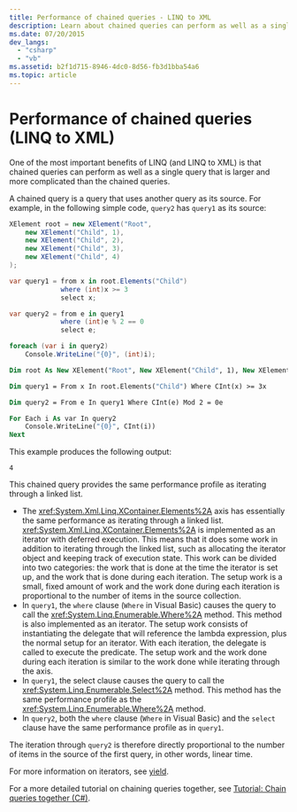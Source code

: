 ```yaml
---
title: Performance of chained queries - LINQ to XML
description: Learn about chained queries can perform as well as a single larger, more complicated query.
ms.date: 07/20/2015
dev_langs:
  - "csharp"
  - "vb"
ms.assetid: b2f1d715-8946-4dc0-8d56-fb3d1bba54a6
ms.topic: article
---
```


# Performance of chained queries (LINQ to XML)

One of the most important benefits of LINQ (and LINQ to XML) is that chained queries can perform as well as a single query that is larger and more complicated than the chained queries.

A chained query is a query that uses another query as its source. For example, in the following simple code, `query2` has `query1` as its source:

```csharp
XElement root = new XElement("Root",
    new XElement("Child", 1),
    new XElement("Child", 2),
    new XElement("Child", 3),
    new XElement("Child", 4)
);

var query1 = from x in root.Elements("Child")
             where (int)x >= 3
             select x;

var query2 = from e in query1
             where (int)e % 2 == 0
             select e;

foreach (var i in query2)
    Console.WriteLine("{0}", (int)i);
```

```vb
Dim root As New XElement("Root", New XElement("Child", 1), New XElement("Child", 2), New XElement("Child", 3), New XElement("Child", 4))

Dim query1 = From x In root.Elements("Child") Where CInt(x) >= 3x

Dim query2 = From e In query1 Where CInt(e) Mod 2 = 0e

For Each i As var In query2
    Console.WriteLine("{0}", CInt(i))
Next
```

This example produces the following output:

```output
4
```

This chained query provides the same performance profile as iterating through a linked list.

- The <xref:System.Xml.Linq.XContainer.Elements%2A> axis has essentially the same performance as iterating through a linked list. <xref:System.Xml.Linq.XContainer.Elements%2A> is implemented as an iterator with deferred execution. This means that it does some work in addition to iterating through the linked list, such as allocating the iterator object and keeping track of execution state. This work can be divided into two categories: the work that is done at the time the iterator is set up, and the work that is done during each iteration. The setup work is a small, fixed amount of work and the work done during each iteration is proportional to the number of items in the source collection.
- In `query1`, the `where` clause (`Where` in Visual Basic) causes the query to call the <xref:System.Linq.Enumerable.Where%2A> method. This method is also implemented as an iterator. The setup work consists of instantiating the delegate that will reference the lambda expression, plus the normal setup for an iterator. With each iteration, the delegate is called to execute the predicate. The setup work and the work done during each iteration is similar to the work done while iterating through the axis.
- In `query1`, the select clause causes the query to call the <xref:System.Linq.Enumerable.Select%2A> method. This method has the same performance profile as the <xref:System.Linq.Enumerable.Where%2A> method.
- In `query2`, both the `where` clause (`Where` in Visual Basic) and the `select` clause have the same performance profile as in `query1`.

The iteration through `query2` is therefore directly proportional to the number of items in the source of the first query, in other words, linear time.

For more information on iterators, see [yield](../../csharp/language-reference/statements/yield.md).

For a more detailed tutorial on chaining queries together, see [Tutorial: Chain queries together (C#)](chain-queries-example.md).
